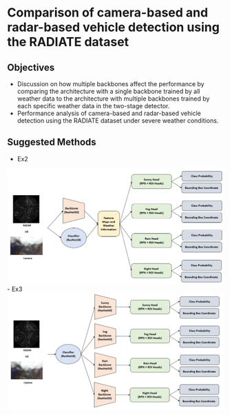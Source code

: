 # Comparison of camera-based and radar-based vehicle detection using the RADIATE dataset

## Objectives
- Discussion on how multiple backbones affect the performance by comparing the architecture with a single backbone trained by all weather data 
to the architecture with multiple backbones trained by each specific weather data in the two-stage detector.
- Performance analysis of camera-based and radar-based vehicle detection using the RADIATE dataset under severe weather conditions.

## Suggested Methods
- Ex2
<img src="./img/Ex2_Architecture.png">
- Ex3
<img src="./img/Ex3_Architecture.png">